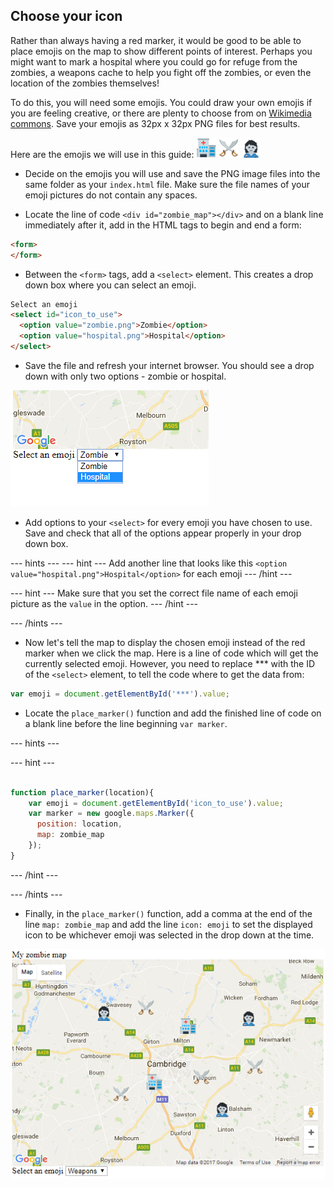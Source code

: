 ## Choose your icon

Rather than always having a red marker, it would be good to be able to place emojis on the map to show different points of interest. Perhaps you might want to mark a hospital where you could go for refuge from the zombies, a weapons cache to help you fight off the zombies, or even the location of the zombies themselves!

To do this, you will need some emojis. You could draw your own emojis if you are feeling creative, or there are plenty to choose from on [Wikimedia commons](https://commons.wikimedia.org/wiki/Emoji). Save your emojis as 32px x 32px PNG files for best results.

Here are the emojis we will use in this guide:
![Hospital](images/hospital.png) ![Weapons](images/weapons.png) ![Zombie](images/zombie.png)

+ Decide on the emojis you will use and save the PNG image files into the same folder as your `index.html` file. Make sure the file names of your emoji pictures do not contain any spaces.

+ Locate the line of code `<div id="zombie_map"></div>` and on a blank line immediately after it, add in the HTML tags to begin and end a form:

```html
<form>
</form>
```

+ Between the `<form>` tags, add a `<select>` element. This creates a drop down box where you can select an emoji.

```html
Select an emoji
<select id="icon_to_use">
  <option value="zombie.png">Zombie</option>
  <option value="hospital.png">Hospital</option>
</select>
```

+ Save the file and refresh your internet browser. You should see a drop down with only two options - zombie or hospital.

![Zombie or hospital](images/zombie-or-hospital.png)

+ Add options to your `<select>` for every emoji you have chosen to use. Save and check that all of the options appear properly in your drop down box.


--- hints ---
--- hint ---
Add another line that looks like this `<option value="hospital.png">Hospital</option>` for each emoji
--- /hint ---

--- hint ---
Make sure that you set the correct file name of each emoji picture as the `value` in the option.
--- /hint ---

--- /hints ---

+ Now let's tell the map to display the chosen emoji instead of the red marker when we click the map. Here is a line of code which will get the currently selected emoji. However, you need to replace *** with the ID of the `<select>` element, to tell the code where to get the data from:

```javascript
var emoji = document.getElementById('***').value;
```

+ Locate the `place_marker()` function and add the finished line of code on a blank line before the line beginning `var marker`.


--- hints ---

--- hint ---
```javascript

function place_marker(location){
    var emoji = document.getElementById('icon_to_use').value;
    var marker = new google.maps.Marker({
      position: location,
      map: zombie_map
    });
}

```
--- /hint ---

--- /hints ---

+ Finally, in the `place_marker()` function, add a comma at the end of the line `map: zombie_map` and add the line `icon: emoji` to set the displayed icon to be whichever emoji was selected in the drop down at the time.

![All the icons](images/zombies-oh-my.png)
